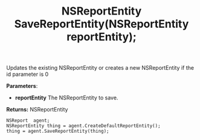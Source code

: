 ﻿---
uid: crmscript_ref_NSReportAgent_SaveReportEntity
title: NSReportEntity SaveReportEntity(NSReportEntity reportEntity);
intellisense: NSReportAgent.SaveReportEntity
keywords: NSReportAgent, SaveReportEntity
so.topic: reference
---
	  
Updates the existing NSReportEntity or creates a new NSReportEntity if the id parameter is 0
	  
**Parameters**:
 - **reportEntity** The NSReportEntity to save.

**Returns:** NSReportEntity

```crmscript
NSReport  agent;
NSReportEntity thing = agent.CreateDefaultReportEntity();
thing = agent.SaveReportEntity(thing);
```

